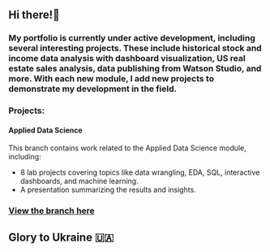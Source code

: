 ## Hi there!👋 
### My portfolio is currently under active development, including several interesting projects. These include historical stock and income data analysis with dashboard visualization, US real estate sales analysis, data publishing from Watson Studio, and more. With each new module, I add new projects to demonstrate my development in the field.

### Projects:
#### Applied Data Science
This branch contains work related to the Applied Data Science module, including:
- 8 lab projects covering topics like data wrangling, EDA, SQL, interactive dashboards, and machine learning.
- A presentation summarizing the results and insights.

### [View the branch here](https://github.com/HannaHrekova/Coursera_AI/tree/Applied_Data_Science)

## Glory to Ukraine 🇺🇦
